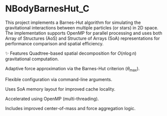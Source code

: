 # NBodyBarnesHut_C
This project implements a Barnes-Hut algorithm for simulating the gravitational interactions between multiple particles (or stars) in 2D space. The implementation supports OpenMP for parallel processing and uses both Array of Structures (AoS) and Structure of Arrays (SoA) representations for performance comparison and spatial efficiency.

✨ Features
Quadtree-based spatial decomposition for $O(n \log n)$ gravitational computation.

Adaptive force approximation via the Barnes-Hut criterion ($\theta_{\text{max}}$).

Flexible configuration via command-line arguments.

Uses SoA memory layout for improved cache locality.

Accelerated using OpenMP (multi-threading).

Includes improved center-of-mass and force aggregation logic.

